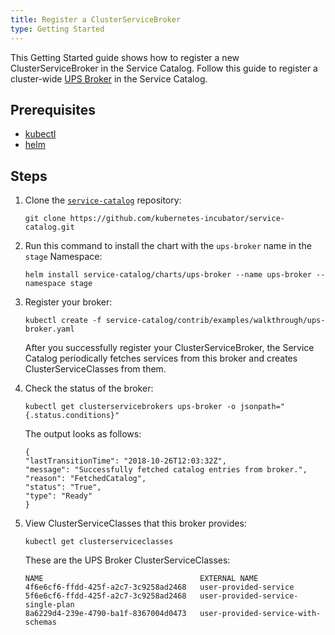 ```yaml
---
title: Register a ClusterServiceBroker
type: Getting Started
---
```


This Getting Started guide shows how to register a new ClusterServiceBroker in the Service Catalog. Follow this guide to register a cluster-wide [UPS Broker](https://github.com/kubernetes-incubator/service-catalog/tree/master/charts/ups-broker) in the Service Catalog.

## Prerequisites

* [kubectl](https://kubernetes.io/docs/tasks/tools/install-kubectl/#install-kubectl)
* [helm](https://github.com/helm/helm#install)

## Steps

1. Clone the [`service-catalog`](https://github.com/kubernetes-incubator/service-catalog) repository:
    ```
    git clone https://github.com/kubernetes-incubator/service-catalog.git
    ```

2.  Run this command to install the chart with the `ups-broker` name in the `stage` Namespace:
      ```
     helm install service-catalog/charts/ups-broker --name ups-broker --namespace stage
     ```

3. Register your broker:
     ```
    kubectl create -f service-catalog/contrib/examples/walkthrough/ups-broker.yaml
    ```
     After you successfully register your ClusterServiceBroker, the Service Catalog periodically fetches services from this broker and creates ClusterServiceClasses from them.

4. Check the status of the broker:
     ```
    kubectl get clusterservicebrokers ups-broker -o jsonpath="{.status.conditions}"
    ```

    The output looks as follows:
      ```
    {
    "lastTransitionTime": "2018-10-26T12:03:32Z",
    "message": "Successfully fetched catalog entries from broker.",
    "reason": "FetchedCatalog",
    "status": "True",
    "type": "Ready"
    }
     ```

5. View ClusterServiceClasses that this broker provides:
     ```
    kubectl get clusterserviceclasses
      ```

     These are the UPS Broker ClusterServiceClasses:
     ```
    NAME                                   EXTERNAL NAME
     4f6e6cf6-ffdd-425f-a2c7-3c9258ad2468   user-provided-service
     5f6e6cf6-ffdd-425f-a2c7-3c9258ad2468   user-provided-service-single-plan
     8a6229d4-239e-4790-ba1f-8367004d0473   user-provided-service-with-schemas
     ```
